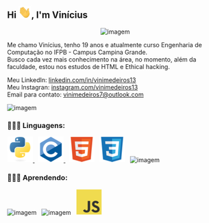 ## Hi <img src="https://raw.githubusercontent.com/ABSphreak/ABSphreak/master/gifs/Hi.gif" width="30px">, I'm Vinícius

<p align="center">
<img  src="https://i.imgur.com/DRRTdfs.gif" alt="imagem"> <br>
  
Me chamo Vinícius, tenho 19 anos e atualmente curso Engenharia de Computação no IFPB - Campus Campina Grande.<br/>
Busco cada vez mais conhecimento na área, no momento, além da faculdade, estou nos estudos de HTML e Ethical hacking.<br/>

Meu LinkedIn: [linkedin.com/in/vinimedeiros13](https://www.linkedin.com/in/vinimedeiros13/)<br/>
Meu Instagran: [instagram.com/vinimedeiros13](https://www.instagram.com/vinimedeiros13/?hl=pt-br)<br/>
Email para contato: vinimedeiros7@outlook.com<br/>

<img  src="https://i.imgur.com/RXMBN0R.gif" alt="imagem" width=500>

### 👨🏻‍💻 Linguagens:

<a href="https://kenzie.com.br/blog/o-que-e-python/"> <img src="https://raw.githubusercontent.com/devicons/devicon/master/icons/python/python-original.svg" alt="imagem" width="60"> </a> &nbsp;
<a href="https://blog.betrybe.com/linguagem-de-programacao/linguagem-c/"> <img src="https://raw.githubusercontent.com/devicons/devicon/master/icons/c/c-original.svg" alt="imagem" width="60"> </a> &nbsp;
<img src="https://raw.githubusercontent.com/devicons/devicon/master/icons/html5/html5-original.svg" alt="imagem" width="60"> &nbsp;
<img src="https://raw.githubusercontent.com/devicons/devicon/master/icons/css3/css3-original.svg" alt="imagem" width="60"> &nbsp;
<img src="https://camo.githubusercontent.com/3a8ad86d67fb40ee7b67bcd00709116fa1eb808d6eec46c498016b2179d5c757/68747470733a2f2f342e62702e626c6f6773706f742e636f6d2f2d4244335a47694779394d732f57754a64594d62536833492f41414141414141435072632f6a6550436b2d4241585f67335f4245443931705f7a46677144424a346c525f4a51434c63424741732f73313630302f6a7570797465722e706e67" alt="imagem" width="60"> &nbsp;


### 🕵🏻‍♂️ Aprendendo:

<img src="https://upload.wikimedia.org/wikipedia/commons/thumb/3/3f/Git_icon.svg/1024px-Git_icon.svg.png" alt="imagem" width="60"> &nbsp;
<img src="https://image.flaticon.com/icons/png/512/226/226777.png" alt="imagem" width="60"> &nbsp;
<img src="https://raw.githubusercontent.com/devicons/devicon/master/icons/javascript/javascript-original.svg" alt="imagem" width="60"> &nbsp;


</p>
